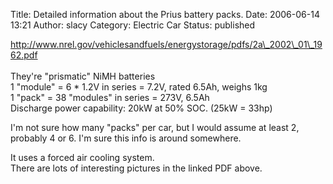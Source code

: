 Title: Detailed information about the Prius battery packs.
Date: 2006-06-14 13:21
Author: slacy
Category: Electric Car
Status: published

[http://www.nrel.gov/vehiclesandfuels/energystorage/pdfs/2a\_2002\_01\_1962.pdf  
](http://www.nrel.gov/vehiclesandfuels/energystorage/pdfs/2a_2002_01_1962.pdf)  
They're "prismatic" NiMH batteries  
1 "module" = 6 \* 1.2V in series = 7.2V, rated 6.5Ah, weighs 1kg  
1 "pack" = 38 "modules" in series = 273V, 6.5Ah  
Discharge power capability: 20kW at 50% SOC. (25kW = 33hp)

I'm not sure how many "packs" per car, but I would assume at least 2,
probably 4 or 6. I'm sure this info is around somewhere.

It uses a forced air cooling system.  
There are lots of interesting pictures in the linked PDF above.
